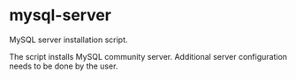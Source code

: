 # mysql-server
MySQL server installation script.

The script installs MySQL community server. Additional server configuration needs to be done by the user.
